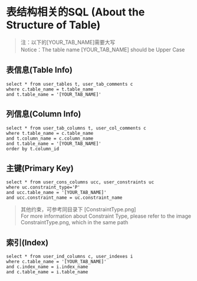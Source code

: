 表结构相关的SQL (About the Structure of Table)
==

> 注：以下的[YOUR_TAB_NAME]需要大写  
> Notice：The table name [YOUR_TAB_NAME] should be Upper Case

表信息(Table Info)
---
	select * from user_tables t, user_tab_comments c
	where c.table_name = t.table_name
	and t.table_name = '[YOUR_TAB_NAME]'

列信息(Column Info)
----
	select * from user_tab_columns t, user_col_comments c
	where t.table_name = c.table_name
	and t.column_name = c.column_name
	and t.table_name = '[YOUR_TAB_NAME]'
	order by t.column_id

主键(Primary Key)
---
	select * from user_cons_columns ucc, user_constraints uc
	where uc.constraint_type='P'
	and ucc.table_name = '[YOUR_TAB_NAME]'
	and ucc.constraint_name = uc.constraint_name

> 其他约束，可参考同目录下 [ConstraintType.png]  
For more information about Constraint Type, please refer to the image ConstraintType.png, which in the same path

索引(Index)
-----
	select * from user_ind_columns c, user_indexes i
	where c.table_name = '[YOUR_TAB_NAME]'
	and c.index_name = i.index_name
	and c.table_name = i.table_name

